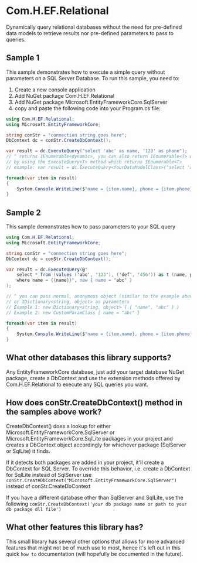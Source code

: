 # Com.H.EF.Relational
Dynamically query relational databases without the need for pre-defined data models to retrieve results nor pre-defined parameters to pass to queries.

## Sample 1
This sample demonstrates how to execute a simple query without parameters on a SQL Server Database.
To run this sample, you need to:
1) Create a new console application
2) Add NuGet package Com.H.EF.Relational
3) Add NuGet package Microsoft.EntityFrameworkCore.SqlServer
4) copy and paste the following code into your Program.cs file:

```csharp
using Com.H.EF.Relational;
using Microsoft.EntityFrameworkCore;

string conStr = "connection string goes here";
DbContext dc = conStr.CreateDbContext();

var result = dc.ExecuteQuery("select 'abc' as name, '123' as phone");
// ^ returns IEnumerable<dynamic>, you can also return IEnumerable<T> where T is your data model class
// by using the ExecuteQuery<T> method which returns IEnumerable<T>
// example: var result = dc.ExecuteQuery<YourDataModelClass>("select 'abc' as name, '123' as phone");

foreach(var item in result)
{
	System.Console.WriteLine($"name = {item.name}, phone = {item.phone}");
}
```

## Sample 2
This sample demonstrates how to pass parameters to your SQL query

```csharp
using Com.H.EF.Relational;
using Microsoft.EntityFrameworkCore;

string conStr = "connection string goes here";
DbContext dc = conStr.CreateDbContext();

var result = dc.ExecuteQuery(@"
	select * from (values ('abc', '123'), ('def', '456')) as t (name, phone)
	where name = {{name}}", new { name = "abc" }
);

// ^ you can pass normal, anonymous object (similar to the example above), 
// or IDictionary<string, object> as parameters
// Example 1: new Dictionary<string, object> { { "name", "abc" } }
// Example 2: new CustomParamClass { name = "abc" }

foreach(var item in result)
{
	System.Console.WriteLine($"name = {item.name}, phone = {item.phone}");
}
```

## What other databases this library supports?
Any EntityFrameworkCore database, just add your target database NuGet package, create a DbContext and use
the extension methods offered by Com.H.EF.Relational to execute any SQL queries you want.

## How does conStr.CreateDbContext() method in the samples above work?
CreateDbContext() does a lookup for either Microsoft.EntityFrameworkCore.SqlServer 
or Microsoft.EntityFrameworkCore.SqlLite packages in your project and creates a DbContext object
accordingly for whichever package (SqlServer or SqlLite) it finds.

If it detects both packages are added in your project, it'll create a DbContext for SQL Server.
To override this behavior, i.e. create a DbContext for SqlLite instead of SqlServer use `conStr.CreateDbContext("Microsoft.EntityFrameworkCore.SqlServer")` instead of conStr.CreateDbContext

If you have a different database other than SqlServer and SqlLite, use the following `conStr.CreateDbContext('your db package name or path to your db package dll file')`

## What other features this library has?
This small library has several other options that allows for more advanced features that might not be of much use to most, hence it's left out in this quick `how to` documentation (will hopefully be documented in the future).